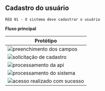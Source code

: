 ## Cadastro do usuário

`REQ 01 - O sistema deve cadastrar o usuário`

**Fluxo principal**

| Protótipo |
| --- |
| ![preenchimento dos campos](image.png) |
| ![solicitação de cadastro](image-1.png) |
| ![processamento da api](image-2.png) |
| ![processamento do sistema](image-3.png) |
| ![acesso realizado com sucesso](image-4.png) |